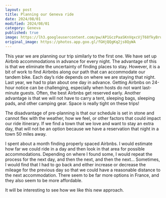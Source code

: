 ```yaml
---
layout: post
title: Planning our Geneva ride 
date: 2024/08/01
modified: 2024/08/01
category: Geneva
published: true
image: https://lh3.googleusercontent.com/pw/AP1GczPaaSKnVqxcVjT68fkyBrujql6uea_oLx3ekz2W_tn_Vk-BluvFkqBDGoR9KhF6sypjxa8JkVRFEwpAu6RpUqAp0HSorB7QWYPK8za2RoTDecsfJ3BX=s0-no
original_image: https://photos.app.goo.gl/fGHjQQgKq2js8QyWA
---
```


This year we are planning our trip similarly to the first one. We have set up Airbnb accommodations in advance for every night. The advantage of this is that we eliminate the uncertainty of finding places to stay. However, it is a bit of work to find Airbnbs along our path that can accommodate our tandem bike. Each day’s ride depends on where we are staying that night. Last year, we had to plan about one day in advance. Getting Airbnbs on 24-hour notice can be challenging, especially when hosts do not want last-minute guests. Often, the best Airbnbs get reserved early. Another advantage is that we will not have to carry a tent, sleeping bags, sleeping pads, and other camping gear. Space is really tight on these trips!

The disadvantage of pre-planning is that our schedule is set in stone and cannot flex with the weather, how we feel, or other factors that could impact our ride itinerary. If we find a town that we love and want to stay an extra day, that will not be an option because we have a reservation that night in a town 50 miles away.

I spent about a month finding properly spaced Airbnbs. I would estimate how far we could ride in a day and then look in that area for possible accommodations. Depending on where I found some, I would repeat the process for the next day, and then the next, and then the next… Sometimes, I would find that I had to go back and either increase or decrease the mileage for the previous day so that we could have a reasonable distance to the next accommodation. There seem to be far more options in France, and they also seem to be more affordable.

It will be interesting to see how we like this new approach.
